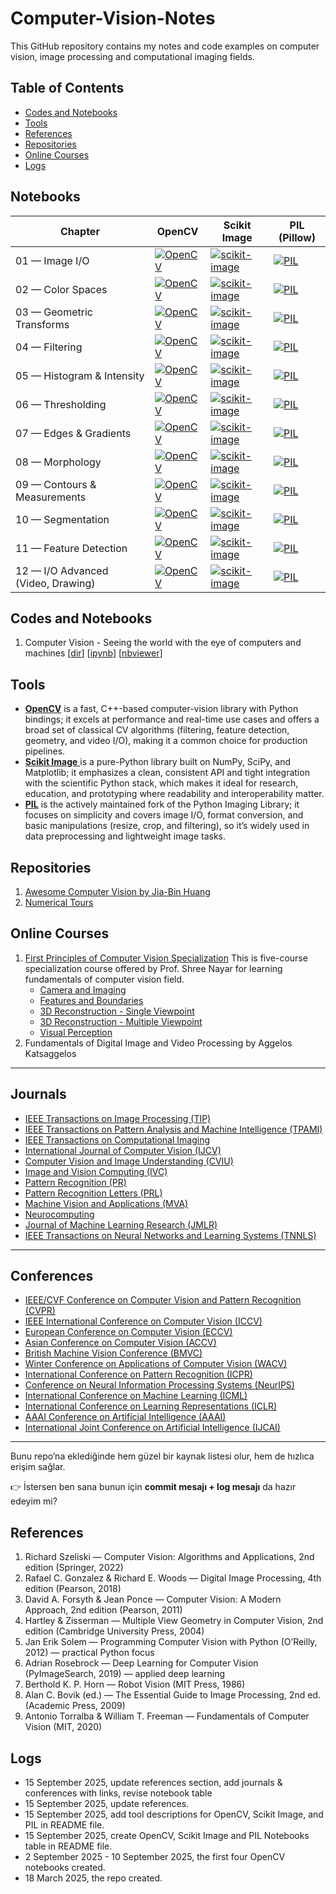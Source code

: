 # Computer-Vision-Notes
This GitHub repository contains my notes and code examples on computer vision, image processing and computational imaging fields.

<!--- 
[![Google Group](https://img.shields.io/badge/-Google%20Group-lightgrey.svg)](https://groups.google.com/forum/#!forum/python-machine-learning-reader-discussion-board)
--->

## Table of Contents
- [Codes and Notebooks](#codes-and-notebooks)
- [Tools](#tools)
- [References](#references)
- [Repositories](#repositories)
- [Online Courses](#online-courses)
- [Logs](#logs)


## Notebooks

| Chapter | OpenCV | Scikit Image | PIL (Pillow) |
|---------|--------|--------------|--------------|
| 01 — Image I/O | [![OpenCV](https://img.shields.io/badge/OpenCV-blue?logo=opencv&logoColor=white)](https://github.com/<user>/<repo>/blob/main/notebooks/opencv/01_image_io.ipynb) | [![scikit-image](https://img.shields.io/badge/scikit--image-orange?logo=scikitlearn&logoColor=white)](https://github.com/<user>/<repo>/blob/main/notebooks/skimage/01_image_io.ipynb) | [![PIL](https://img.shields.io/badge/PIL-lightgrey?logo=python&logoColor=white)](https://github.com/<user>/<repo>/blob/main/notebooks/pil/01_image_io.ipynb) |
| 02 — Color Spaces | [![OpenCV](https://img.shields.io/badge/OpenCV-blue?logo=opencv&logoColor=white)](https://github.com/<user>/<repo>/blob/main/notebooks/opencv/02_color_spaces.ipynb) | [![scikit-image](https://img.shields.io/badge/scikit--image-orange?logo=scikitlearn&logoColor=white)](https://github.com/<user>/<repo>/blob/main/notebooks/skimage/02_color_spaces.ipynb) | [![PIL](https://img.shields.io/badge/PIL-lightgrey?logo=python&logoColor=white)](https://github.com/<user>/<repo>/blob/main/notebooks/pil/02_color_spaces.ipynb) |
| 03 — Geometric Transforms | [![OpenCV](https://img.shields.io/badge/OpenCV-blue?logo=opencv&logoColor=white)](https://github.com/<user>/<repo>/blob/main/notebooks/opencv/03_geometric_transforms.ipynb) | [![scikit-image](https://img.shields.io/badge/scikit--image-orange?logo=scikitlearn&logoColor=white)](https://github.com/<user>/<repo>/blob/main/notebooks/skimage/03_geometric_transforms.ipynb) | [![PIL](https://img.shields.io/badge/PIL-lightgrey?logo=python&logoColor=white)](https://github.com/<user>/<repo>/blob/main/notebooks/pil/03_geometric_transforms.ipynb) |
| 04 — Filtering | [![OpenCV](https://img.shields.io/badge/OpenCV-blue?logo=opencv&logoColor=white)](https://github.com/<user>/<repo>/blob/main/notebooks/opencv/04_filtering.ipynb) | [![scikit-image](https://img.shields.io/badge/scikit--image-orange?logo=scikitlearn&logoColor=white)](https://github.com/<user>/<repo>/blob/main/notebooks/skimage/04_filtering.ipynb) | [![PIL](https://img.shields.io/badge/PIL-lightgrey?logo=python&logoColor=white)](https://github.com/<user>/<repo>/blob/main/notebooks/pil/04_filtering.ipynb) |
| 05 — Histogram & Intensity | [![OpenCV](https://img.shields.io/badge/OpenCV-blue?logo=opencv&logoColor=white)](https://github.com/<user>/<repo>/blob/main/notebooks/opencv/05_histograms_intensity.ipynb) | [![scikit-image](https://img.shields.io/badge/scikit--image-orange?logo=scikitlearn&logoColor=white)](https://github.com/<user>/<repo>/blob/main/notebooks/skimage/05_histograms_intensity.ipynb) | [![PIL](https://img.shields.io/badge/PIL-lightgrey?logo=python&logoColor=white)](https://github.com/<user>/<repo>/blob/main/notebooks/pil/05_histograms_intensity.ipynb) |
| 06 — Thresholding | [![OpenCV](https://img.shields.io/badge/OpenCV-blue?logo=opencv&logoColor=white)](https://github.com/<user>/<repo>/blob/main/notebooks/opencv/06_thresholding.ipynb) | [![scikit-image](https://img.shields.io/badge/scikit--image-orange?logo=scikitlearn&logoColor=white)](https://github.com/<user>/<repo>/blob/main/notebooks/skimage/06_thresholding.ipynb) | [![PIL](https://img.shields.io/badge/PIL-lightgrey?logo=python&logoColor=white)](https://github.com/<user>/<repo>/blob/main/notebooks/pil/06_thresholding.ipynb) |
| 07 — Edges & Gradients | [![OpenCV](https://img.shields.io/badge/OpenCV-blue?logo=opencv&logoColor=white)](https://github.com/<user>/<repo>/blob/main/notebooks/opencv/07_edges_gradients.ipynb) | [![scikit-image](https://img.shields.io/badge/scikit--image-orange?logo=scikitlearn&logoColor=white)](https://github.com/<user>/<repo>/blob/main/notebooks/skimage/07_edges_gradients.ipynb) | [![PIL](https://img.shields.io/badge/PIL-lightgrey?logo=python&logoColor=white)](https://github.com/<user>/<repo>/blob/main/notebooks/pil/07_edges_gradients.ipynb) |
| 08 — Morphology | [![OpenCV](https://img.shields.io/badge/OpenCV-blue?logo=opencv&logoColor=white)](https://github.com/<user>/<repo>/blob/main/notebooks/opencv/08_morphology.ipynb) | [![scikit-image](https://img.shields.io/badge/scikit--image-orange?logo=scikitlearn&logoColor=white)](https://github.com/<user>/<repo>/blob/main/notebooks/skimage/08_morphology.ipynb) | [![PIL](https://img.shields.io/badge/PIL-lightgrey?logo=python&logoColor=white)](https://github.com/<user>/<repo>/blob/main/notebooks/pil/08_morphology.ipynb) |
| 09 — Contours & Measurements | [![OpenCV](https://img.shields.io/badge/OpenCV-blue?logo=opencv&logoColor=white)](https://github.com/<user>/<repo>/blob/main/notebooks/opencv/09_contours_measurements.ipynb) | [![scikit-image](https://img.shields.io/badge/scikit--image-orange?logo=scikitlearn&logoColor=white)](https://github.com/<user>/<repo>/blob/main/notebooks/skimage/09_contours_measurements.ipynb) | [![PIL](https://img.shields.io/badge/PIL-lightgrey?logo=python&logoColor=white)](https://github.com/<user>/<repo>/blob/main/notebooks/pil/09_contours_measurements.ipynb) |
| 10 — Segmentation | [![OpenCV](https://img.shields.io/badge/OpenCV-blue?logo=opencv&logoColor=white)](https://github.com/<user>/<repo>/blob/main/notebooks/opencv/10_segmentation.ipynb) | [![scikit-image](https://img.shields.io/badge/scikit--image-orange?logo=scikitlearn&logoColor=white)](https://github.com/<user>/<repo>/blob/main/notebooks/skimage/10_segmentation.ipynb) | [![PIL](https://img.shields.io/badge/PIL-lightgrey?logo=python&logoColor=white)](https://github.com/<user>/<repo>/blob/main/notebooks/pil/10_segmentation.ipynb) |
| 11 — Feature Detection | [![OpenCV](https://img.shields.io/badge/OpenCV-blue?logo=opencv&logoColor=white)](https://github.com/<user>/<repo>/blob/main/notebooks/opencv/11_features.ipynb) | [![scikit-image](https://img.shields.io/badge/scikit--image-orange?logo=scikitlearn&logoColor=white)](https://github.com/<user>/<repo>/blob/main/notebooks/skimage/11_features.ipynb) | [![PIL](https://img.shields.io/badge/PIL-lightgrey?logo=python&logoColor=white)](https://github.com/<user>/<repo>/blob/main/notebooks/pil/11_features.ipynb) |
| 12 — I/O Advanced (Video, Drawing) | [![OpenCV](https://img.shields.io/badge/OpenCV-blue?logo=opencv&logoColor=white)](https://github.com/<user>/<repo>/blob/main/notebooks/opencv/12_io_advanced_video_drawing.ipynb) | [![scikit-image](https://img.shields.io/badge/scikit--image-orange?logo=scikitlearn&logoColor=white)](https://github.com/<user>/<repo>/blob/main/notebooks/skimage/12_io_advanced_video_drawing.ipynb) | [![PIL](https://img.shields.io/badge/PIL-lightgrey?logo=python&logoColor=white)](https://github.com/<user>/<repo>/blob/main/notebooks/pil/12_io_advanced_video_drawing.ipynb) |


<!---
- Excerpts from the [Foreword](./docs/foreword_ro.pdf) and [Preface](./docs/preface_sr.pdf)
- [Instructions for setting up Python and the Jupiter Notebook](./code/ch01/README.md)  

<br>
--->

<!--- 1. Computer Vision - Seeing the world with the eye of computers and machines [[dir](./code/ch01)] [[ipynb](./code/ch01/ch01.ipynb)] [[nbviewer](http://nbviewer.ipython.org/github/rasbt/python-machine-learning-book/blob/master/code/ch01/ch01.ipynb)] --->

## Codes and Notebooks
1. Computer Vision - Seeing the world with the eye of computers and machines [[dir](./code/ch01)] [[ipynb](./code/ch01/ch01.ipynb)] [[nbviewer](http://nbviewer.ipython.org/github/rasbt/python-machine-learning-book/blob/master/code/ch01/ch01.ipynb)]
<!--- 2. Computer Vision - Seeing the world with the eye of computers and machines [[dir](./code/ch01)] [[ipynb](./code/ch01/ch01.ipynb)] [[nbviewer](http://nbviewer.ipython.org/github/rasbt/python-machine-learning-book/blob/master/code/ch01/ch01.ipynb)]
3. Computer Vision - Seeing the world with the eye of computers and machines [[dir](./code/ch01)] [[ipynb](./code/ch01/ch01.ipynb)] [[nbviewer](http://nbviewer.ipython.org/github/rasbt/python-machine-learning-book/blob/master/code/ch01/ch01.ipynb)]
4. Computer Vision - Seeing the world with the eye of computers and machines [[dir](./code/ch01)] [[ipynb](./code/ch01/ch01.ipynb)] [[nbviewer](http://nbviewer.ipython.org/github/rasbt/python-machine-learning-book/blob/master/code/ch01/ch01.ipynb)]
--->
<!---
#### Equation Reference

<a href="https://github.com/rasbt/python-machine-learning-book/tree/master/docs/equations"><img src="images/equation-ref-logo.png" width="200" height="200" /></a>

[[PDF](./docs/equations/pymle-equations.pdf)] [[TEX](./docs/equations/pymle-equations.tex)]

#### Slides for Teaching

A big thanks to [Dmitriy Dligach](dmitriydligach) for sharing his slides from his machine learning course that is currently offered at [Loyola University Chicago](http://www.luc.edu/cs/). 

- [https://github.com/dmitriydligach/PyMLSlides](https://github.com/dmitriydligach/PyMLSlides)
- 
--->
## Tools
- [**OpenCV**](https://docs.opencv.org/4.x/index.html) is a fast, C++-based computer-vision library with Python bindings; it excels at performance and real-time use cases and offers a broad set of classical CV algorithms (filtering, feature detection, geometry, and video I/O), making it a common choice for production pipelines.
- [**Scikit Image** ](https://scikit-image.org/) is a pure-Python library built on NumPy, SciPy, and Matplotlib; it emphasizes a clean, consistent API and tight integration with the scientific Python stack, which makes it ideal for research, education, and prototyping where readability and interoperability matter.
- [**PIL**](https://pillow.readthedocs.io/en/stable/) is the actively maintained fork of the Python Imaging Library; it focuses on simplicity and covers image I/O, format conversion, and basic manipulations (resize, crop, and filtering), so it’s widely used in data preprocessing and lightweight image tasks.

<!---
- [Octave `image` Package](https://octave.sourceforge.io/image/overview.html)
#### Additional Math and NumPy Resources

Some readers were asking about Math and NumPy primers, since they were not included due to length limitations. However, I recently put together such resources for another book, but I made these *chapters* freely available online in hope that they also serve as helpful background material for this book:


- Algebra Basics [[PDF](https://sebastianraschka.com/pdf/books/dlb/appendix_b_algebra.pdf)] [[EPUB](https://sebastianraschka.com/pdf/books/dlb/appendix_b_algebra.epub)]

- A Calculus and Differentiation Primer [[PDF](https://sebastianraschka.com/pdf/books/dlb/appendix_d_calculus.pdf)] [[EPUB](https://sebastianraschka.com/pdf/books/dlb/appendix_d_calculus.epub)]

- Introduction to NumPy [[PDF](https://sebastianraschka.com/pdf/books/dlb/appendix_f_numpy-intro.pdf)] [[EPUB](https://sebastianraschka.com/pdf/books/dlb/appendix_f_numpy-intro.epub)] [[Code Notebook](https://github.com/rasbt/deep-learning-book/blob/master/code/appendix_f_numpy-intro/appendix_f_numpy-intro.ipynb)]

---
--->

<!---
#### Citing this Book

You are very welcome to re-use the code snippets or other contents from this book
in scientific publications and other works;
in this case, I would appreciate citations to the original source:

**BibTeX**:

```
@Book{raschka2015python,
 author = {Raschka, Sebastian},
 title = {Python Machine Learning},
 publisher = {Packt Publishing},
 year = {2015},
 address = {Birmingham, UK},
 isbn = {1783555130}
 }
```
--->

<!---
### [Feedback & Reviews](./docs/feedback.md)

#### [Short review snippets](./docs/feedback.md)

[![](./images/pymle_amzn.png)](https://www.amazon.com/Python-Machine-Learning-Sebastian-Raschka/dp/1783555130/ref=sr_1_1?ie=UTF8&qid=1472342570&sr=8-1&keywords=sebastian+raschka)

---
> *Sebastian Raschka’s new book, Python Machine Learning, has just been released. I got a chance to read a review copy and it’s just as I expected - really great! It’s well organized, super easy to follow, and it not only offers a good foundation for smart, non-experts, practitioners will get some ideas and learn new tricks here as well.*  
– Lon Riesberg at [Data Elixir](http://dataelixir.com/issues/55#start)

> *Superb job! Thus far, for me it seems to have hit the right balance of theory and practice…math and code!*   
– [Brian Thomas](http://sebastianraschka.com/blog/2015/writing-pymle.html#comment-2295668894)

> *I've read (virtually) every Machine Learning title based around Scikit-learn and this is hands-down the best one out there.*    
– [Jason Wolosonovich](https://www.linkedin.com/pulse/python-machine-learning-sebastian-raschka-review-jason-wolosonovich?trk=prof-post)

> *The best book I've seen to come out of PACKT Publishing. This is a very well written introduction to machine learning with Python. As others have noted, a perfect mixture of theory and application.*    
– [Josh D.](https://www.amazon.com/gp/customer-reviews/R27WB1GWTNGIR2/ref=cm_cr_getr_d_rvw_ttl?ie=UTF8&ASIN=1783555130)

> *A book with a blend of qualities that is hard to come by: combines the needed mathematics to control the theory with the applied coding in Python. Also great to see it doesn't waste paper in giving a primer on Python as many other books do just to appeal to the greater audience. You can tell it's been written by knowledgeable writers and not just DIY geeks.*    
– [Amazon Customer](https://www.amazon.com/gp/customer-reviews/RZWY4TF66Z6V0/ref=cm_cr_getr_d_rvw_ttl?ie=UTF8&ASIN=1783555130)

> *Sebastian Raschka created an amazing machine learning tutorial which combines theory with practice. The book explains machine learning from a theoretical perspective and has tons of coded examples to show how you would actually use the machine learning technique. It can be read by a beginner or advanced programmer.*
- William P. Ross, [7 Must Read Python Books](http://williampross.com/7-must-read-python-books/)

#### Longer reviews

If you need help to decide whether this book is for you, check out some of the "longer" reviews linked below. (If you wrote a review, please let me know, and I'd be happy to add it to the list).

- [Python Machine Learning Review](http://www.bcs.org/content/conWebDoc/55586) by Patrick Hill at the Chartered Institute for IT
- [Book Review: Python Machine Learning by Sebastian Raschka](http://whatpixel.com/python-machine-learning-book-review/) by Alex Turner at WhatPixel

---

## Links

- ebook and paperback at [Amazon.com](http://www.amazon.com/Python-Machine-Learning-Sebastian-Raschka/dp/1783555130/ref=sr_1_2?ie=UTF8&qid=1437754343&sr=8-2&keywords=python+machine+learning+essentials), [Amazon.co.uk](http://www.amazon.co.uk/Python-Machine-Learning-Sebastian-Raschka/dp/1783555130), [Amazon.de](http://www.amazon.de/s/ref=nb_sb_noss_2?__mk_de_DE=ÅMÅŽÕÑ&url=search-alias%3Daps&field-keywords=python+machine+learning)
- [ebook and paperback](https://www.packtpub.com/big-data-and-business-intelligence/python-machine-learning) from Packt (the publisher)
- at other book stores: [Google Books](https://books.google.com/books?id=GOVOCwAAQBAJ&source=gbs_slider_cls_metadata_7_mylibrary), [O'Reilly](http://shop.oreilly.com/product/9781783555130.do), [Safari](https://www.safaribooksonline.com/library/view/python-machine-learning/9781783555130/), [Barnes & Noble](http://www.barnesandnoble.com/w/python-machine-learning-essentials-sebastian-raschka/1121999969?ean=9781783555130), [Apple iBooks](https://itunes.apple.com/us/book/python-machine-learning/id1028207310?mt=11), ...
- social platforms: [Goodreads](https://www.goodreads.com/book/show/25545994-python-machine-learning)

#### Translations

- [Italian translation](https://www.amazon.it/learning-Costruire-algoritmi-generare-conoscenza/dp/8850333978/) via "Apogeo"
- [German translation](https://www.amazon.de/Machine-Learning-Python-mitp-Professional/dp/3958454224/) via "mitp Verlag"
- [Japanese translation](http://www.amazon.co.jp/gp/product/4844380605/) via "Impress Top Gear"
- [Chinese translation (traditional Chinese)](https://taiwan.kinokuniya.com/bw/9789864341405)
- [Chinese translation (simple Chinese)](https://book.douban.com/subject/27000110/)
- [Korean translation](http://www.kyobobook.co.kr/product/detailViewKor.laf?mallGb=KOR&ejkGb=KOR&barcode=9791187497035) via "Kyobo"
- [Polish translation](https://www.amazon.de/Python-Uczenie-maszynowe-Sebastian-Raschka/dp/8328336138/ref=sr_1_11?ie=UTF8&qid=1513601461&sr=8-11&keywords=sebastian+raschka) via "Helion"

---
--->

   
<!--- BONUS NOTEBOOKS

### Bonus Notebooks (not in the book)

- Logistic Regression Implementation [[dir](./code/bonus)] [[ipynb](./code/bonus/logistic_regression.ipynb)] [[nbviewer](http://nbviewer.ipython.org/github/rasbt/python-machine-learning-book/blob/master/code/bonus/logistic_regression.ipynb)]
- A Basic Pipeline and Grid Search Setup [[dir](./code/bonus)] [[ipynb](./code/bonus/svm_iris_pipeline_and_gridsearch.ipynb)] [[nbviewer](http://nbviewer.ipython.org/github/rasbt/python-machine-learning-book/blob/master/code/bonus/svm_iris_pipeline_and_gridsearch.ipynb)]
- An Extended Nested Cross-Validation Example [[dir](./code/bonus)] [[ipynb](./code/bonus/nested_cross_validation.ipynb)] [[nbviewer](http://nbviewer.ipython.org/github/rasbt/python-machine-learning-book/blob/master/code/bonus/nested_cross_validation.ipynb)]
- A Simple Barebones Flask Webapp Template [[view directory](./code/bonus/flask_webapp_ex01)][[download as zip-file](https://github.com/rasbt/python-machine-learning-book/raw/master/code/bonus/flask_webapp_ex01/flask_webapp_ex01.zip)]
- Reading handwritten digits from MNIST into NumPy arrays [[GitHub ipynb](./code/bonus/reading_mnist.ipynb)] [[nbviewer](http://nbviewer.ipython.org/github/rasbt/python-machine-learning-book/blob/master/code/bonus/reading_mnist.ipynb)]
- Scikit-learn Model Persistence using JSON [[GitHub ipynb](./code/bonus/scikit-model-to-json.ipynb)] [[nbviewer](http://nbviewer.ipython.org/github/rasbt/python-machine-learning-book/blob/master/code/bonus/scikit-model-to-json.ipynb)]
- Multinomial logistic regression / softmax regression [[GitHub ipynb](./code/bonus/softmax-regression.ipynb)] [[nbviewer](http://nbviewer.ipython.org/github/rasbt/python-machine-learning-book/blob/master/code/bonus/softmax-regression.ipynb)]

<hr>
--->

<!--- RELATED CONTENT
**Related Content**

- [Model evaluation, model selection, and algorithm selection in machine learning - Part I](http://sebastianraschka.com/blog/2016/model-evaluation-selection-part1.html)
- [Model evaluation, model selection, and algorithm selection in machine learning - Part II](http://sebastianraschka.com/blog/2016/model-evaluation-selection-part2.html)
- [Model evaluation, model selection, and algorithm selection in machine learning - Part III](http://sebastianraschka.com/blog/2016/model-evaluation-selection-part3.html)
--->


<!---
**Note**

I have set up a separate library, [`mlxtend`](http://rasbt.github.io/mlxtend/), containing additional implementations of machine learning (and general "data science") algorithms. I also added implementations from this book (for example, the decision region plot, the artificial neural network, and sequential feature selection algorithms) with additional functionality.

[![](./images/mlxtend_logo.png)](http://rasbt.github.io/mlxtend/)
--->


## Repositories
1. [Awesome Computer Vision by Jia-Bin Huang](https://github.com/jbhuang0604/awesome-computer-vision?tab=readme-ov-file)
2. [Numerical Tours](https://mathematical-tours.github.io/maths-ia-course/)

## Online Courses
1. [First Principles of Computer Vision Specialization](https://www.coursera.org/learn/3d-reconstruction-multiple-viewpoints?specialization=firstprinciplesofcomputervision)
   This is five-course specialization course offered by Prof. Shree Nayar for learning fundamentals of computer vision field. 
   - [Camera and Imaging](https://www.coursera.org/learn/cameraandimaging?specialization=firstprinciplesofcomputervision)
   - [Features and Boundaries](https://www.coursera.org/learn/features-and-boundaries?specialization=firstprinciplesofcomputervision)
   - [3D Reconstruction - Single Viewpoint](https://www.coursera.org/learn/3d-reconstruction---single-viewpoint?specialization=firstprinciplesofcomputervision)
   - [3D Reconstruction - Multiple Viewpoint](https://www.coursera.org/learn/3d-reconstruction-multiple-viewpoints?specialization=firstprinciplesofcomputervision)
   - [Visual Perception](https://www.coursera.org/learn/perception?specialization=firstprinciplesofcomputervision)
3. Fundamentals of Digital Image and Video Processing by Aggelos Katsaggelos 

---

## Journals

* [IEEE Transactions on Image Processing (TIP)](https://ieeexplore.ieee.org/xpl/RecentIssue.jsp?punumber=83)
* [IEEE Transactions on Pattern Analysis and Machine Intelligence (TPAMI)](https://ieeexplore.ieee.org/xpl/RecentIssue.jsp?punumber=34)
* [IEEE Transactions on Computational Imaging](https://ieeexplore.ieee.org/xpl/RecentIssue.jsp?punumber=6745852)
* [International Journal of Computer Vision (IJCV)](https://www.springer.com/journal/11263)
* [Computer Vision and Image Understanding (CVIU)](https://www.sciencedirect.com/journal/computer-vision-and-image-understanding)
* [Image and Vision Computing (IVC)](https://www.sciencedirect.com/journal/image-and-vision-computing)
* [Pattern Recognition (PR)](https://www.sciencedirect.com/journal/pattern-recognition)
* [Pattern Recognition Letters (PRL)](https://www.sciencedirect.com/journal/pattern-recognition-letters)
* [Machine Vision and Applications (MVA)](https://www.springer.com/journal/138)
* [Neurocomputing](https://www.sciencedirect.com/journal/neurocomputing)
* [Journal of Machine Learning Research (JMLR)](https://www.jmlr.org/)
* [IEEE Transactions on Neural Networks and Learning Systems (TNNLS)](https://ieeexplore.ieee.org/xpl/RecentIssue.jsp?punumber=5962385)

---

## Conferences

* [IEEE/CVF Conference on Computer Vision and Pattern Recognition (CVPR)](https://cvpr.thecvf.com/)
* [IEEE International Conference on Computer Vision (ICCV)](https://iccv.thecvf.com/)
* [European Conference on Computer Vision (ECCV)](https://eccv.ecva.net/)
* [Asian Conference on Computer Vision (ACCV)](https://accv2024.org/)
* [British Machine Vision Conference (BMVC)](https://bmvc2024.org.uk/)
* [Winter Conference on Applications of Computer Vision (WACV)](https://wacv.thecvf.com/)
* [International Conference on Pattern Recognition (ICPR)](https://www.icpr2024.org/)
* [Conference on Neural Information Processing Systems (NeurIPS)](https://nips.cc/)
* [International Conference on Machine Learning (ICML)](https://icml.cc/)
* [International Conference on Learning Representations (ICLR)](https://iclr.cc/)
* [AAAI Conference on Artificial Intelligence (AAAI)](https://aaai.org/Conferences/AAAI)
* [International Joint Conference on Artificial Intelligence (IJCAI)](https://ijcai.org/)

---

Bunu repo’na eklediğinde hem güzel bir kaynak listesi olur, hem de hızlıca erişim sağlar.

👉 İstersen ben sana bunun için **commit mesajı + log mesajı** da hazır edeyim mi?



## References
1. Richard Szeliski — Computer Vision: Algorithms and Applications, 2nd edition (Springer, 2022)
2. Rafael C. Gonzalez & Richard E. Woods — Digital Image Processing, 4th edition (Pearson, 2018)
3. David A. Forsyth & Jean Ponce — Computer Vision: A Modern Approach, 2nd edition (Pearson, 2011)
4. Hartley & Zisserman — Multiple View Geometry in Computer Vision, 2nd edition (Cambridge University Press, 2004)
5. Jan Erik Solem — Programming Computer Vision with Python (O’Reilly, 2012) — practical Python focus
6. Adrian Rosebrock — Deep Learning for Computer Vision (PyImageSearch, 2019) — applied deep learning
7. Berthold K. P. Horn — Robot Vision (MIT Press, 1986)
8. Alan C. Bovik (ed.) — The Essential Guide to Image Processing, 2nd ed. (Academic Press, 2009)
9. Antonio Torralba & William T. Freeman — Fundamentals of Computer Vision (MIT, 2020)


<!--- EXAMPLES
## Examples and Applications by Readers

Once again, I have to say (big!) THANKS for all the nice feedback about the book. I've received many emails from readers, who
put the concepts and examples from this book out into the real world and make good use of them in their projects. In this section, I am
starting to gather some of these great applications, and I'd be more than happy to add your project to this list -- just shoot me a quick mail!

- [40 scripts on Optical Character Recognition](https://github.com/rrlyman/PythonMachineLearingExamples) by [Richard Lyman](https://github.com/rrlyman)
- [Code experiments](https://github.com/jeremyn/python-machine-learning-book) by [Jeremy Nation](https://github.com/jeremyn)
- [What I Learned Implementing a Classifier from Scratch in Python](http://www.jeannicholashould.com) by [Jean-Nicholas Hould](http://www.jeannicholashould.com)

--->

<!--- FAQ
## FAQ

### General Questions

- [What are machine learning and data science?](./faq/datascience-ml.md)
- [Why do you and other people sometimes implement machine learning algorithms from scratch?](./faq/implementing-from-scratch.md)
- [What learning path/discipline in data science I should focus on?](./faq/data-science-career.md)
- [At what point should one start contributing to open source?](./faq/open-source.md)
- [How important do you think having a mentor is to the learning process?](./faq/mentor.md)
- [Where are the best online communities centered around data science/machine learning or python?](./faq/ml-python-communities.md)
- [How would you explain machine learning to a software engineer?](./faq/ml-to-a-programmer.md)
- [How would your curriculum for a machine learning beginner look like?](./faq/ml-curriculum.md)
- [What is the Definition of Data Science?](./faq/definition_data-science.md)
- [How do Data Scientists perform model selection? Is it different from Kaggle?](./faq/model-selection-in-datascience.md)

### Questions about the Machine Learning Field

- [How are Artificial Intelligence and Machine Learning related?](./faq/ai-and-ml.md)
- [What are some real-world examples of applications of machine learning in the field?](./faq/ml-examples.md)
- [What are the different fields of study in data mining?](./faq/datamining-overview.md)
- [What are differences in research nature between the two fields: machine learning & data mining?](./faq/datamining-vs-ml.md)
- [How do I know if the problem is solvable through machine learning?](./faq/ml-solvable.md)
- [What are the origins of machine learning?](./faq/ml-origins.md)
- [How was classification, as a learning machine, developed?](./faq/classifier-history.md)
- [Which machine learning algorithms can be considered as among the best?](./faq/best-ml-algo.md)
- [What are the broad categories of classifiers?](./faq/classifier-categories.md)
- [What is the difference between a classifier and a model?](./faq/difference_classifier_model.md)
- [What is the difference between a parametric learning algorithm and a nonparametric learning algorithm?](./faq/parametric_vs_nonparametric.md)
- [What is the difference between a cost function and a loss function in machine learning?](./faq/cost-vs-loss.md)

### Questions about ML Concepts and Statistics

##### Cost Functions and Optimization

- [Fitting a model via closed-form equations vs. Gradient Descent vs Stochastic Gradient Descent vs Mini-Batch Learning -- what is the difference?](./faq/closed-form-vs-gd.md)
- [How do you derive the Gradient Descent rule for Linear Regression and Adaline?](./faq/linear-gradient-derivative.md)

##### Regression Analysis

- [What is the difference between Pearson R and Simple Linear Regression?](./faq/pearson-r-vs-linear-regr.md)

##### Tree models

- [How does the random forest model work? How is it different from bagging and boosting in ensemble models?](./faq/bagging-boosting-rf.md)
- [What are the disadvantages of using classic decision tree algorithm for a large dataset?](./faq/decision-tree-disadvantages.md)
- [Why are implementations of decision tree algorithms usually binary, and what are the advantages of the different impurity metrics?](./faq/decision-tree-binary.md)
- [Why are we growing decision trees via entropy instead of the classification error?](./faq/decisiontree-error-vs-entropy.md)
- [When can a random forest perform terribly?](./faq/random-forest-perform-terribly.md)

##### Model evaluation

- [What is overfitting?](./faq/overfitting.md)
- [How can I avoid overfitting?](./faq/avoid-overfitting.md)
- [Is it always better to have the largest possible number of folds when performing cross validation?](./faq/number-of-kfolds.md)
- [When training an SVM classifier, is it better to have a large or small number of support vectors?](./faq/num-support-vectors.md)
- [How do I evaluate a model?](./faq/evaluate-a-model.md)
- [What is the best validation metric for multi-class classification?](./faq/multiclass-metric.md)
- [What factors should I consider when choosing a predictive model technique?](./faq/choosing-technique.md)
- [What are the best toy datasets to help visualize and understand classifier behavior?](./faq/clf-behavior-data.md)
- [How do I select SVM kernels?](./faq/select_svm_kernels.md)
- [Interlude: Comparing and Computing Performance Metrics in Cross-Validation -- Imbalanced Class Problems and 3 Different Ways to Compute the F1 Score](./faq/computing-the-f1-score.md)

##### Logistic Regression

- [What is Softmax regression and how is it related to Logistic regression?](./faq/softmax_regression.md)
- [Why is logistic regression considered a linear model?](./faq/logistic_regression_linear.md)
- [What is the probabilistic interpretation of regularized logistic regression?](./faq/probablistic-logistic-regression.md)
- [Does regularization in logistic regression always results in better fit and better generalization?](./faq/regularized-logistic-regression-performance.md)
- [What is the major difference between naive Bayes and logistic regression?](./faq/naive-bayes-vs-logistic-regression.md)
- [What exactly is the "softmax and the multinomial logistic loss" in the context of machine learning?](./faq/softmax.md)
- [What is the relation between Logistic Regression and Neural Networks and when to use which?](./faq/logisticregr-neuralnet.md)
- [Logistic Regression: Why sigmoid function?](./faq/logistic-why-sigmoid.md)
- [Is there an analytical solution to Logistic Regression similar to the Normal Equation for Linear Regression?](./faq/logistic-analytical.md)


##### Neural Networks and Deep Learning

- [What is the difference between deep learning and usual machine learning?](./faq/difference-deep-and-normal-learning.md)
- [Can you give a visual explanation for the back propagation algorithm for neural networks?](./faq/visual-backpropagation.md)
- [Why did it take so long for deep networks to be invented?](./faq/inventing-deeplearning.md)
- [What are some good books/papers for learning deep learning?](./faq/deep-learning-resources.md)
- [Why are there so many deep learning libraries?](./faq/many-deeplearning-libs.md)
- [Why do some people hate neural networks/deep learning?](./faq/deeplearning-criticism.md)
- [How can I know if Deep Learning works better for a specific problem than SVM or random forest?](./faq/deeplearn-vs-svm-randomforest.md)
- [What is wrong when my neural network's error increases?](./faq/neuralnet-error.md)
- [How do I debug an artificial neural network algorithm?](./faq/nnet-debugging-checklist.md)
- [What is the difference between a Perceptron, Adaline, and neural network model?](./faq/diff-perceptron-adaline-neuralnet.md)
- [What is the basic idea behind the dropout technique?](./faq/dropout.md)


##### Other Algorithms for Supervised Learning

- [Why is Nearest Neighbor a Lazy Algorithm?](./faq/lazy-knn.md)

##### Unsupervised Learning

- [What are some of the issues with clustering?](./faq/issues-with-clustering.md)

##### Semi-Supervised Learning

- [What are the advantages of semi-supervised learning over supervised and unsupervised learning?](./faq/semi-vs-supervised.md)

##### Ensemble Methods

- [Is Combining Classifiers with Stacking Better than Selecting the Best One?](./faq/logistic-boosting.md)

##### Preprocessing, Feature Selection and Extraction

- [Why do we need to re-use training parameters to transform test data?](./faq/scale-training-test.md)
- [What are the different dimensionality reduction methods in machine learning?](./faq/dimensionality-reduction.md)
- [What is the difference between LDA and PCA for dimensionality reduction?](./faq/lda-vs-pca.md)
- [When should I apply data normalization/standardization?](./faq/when-to-standardize.md)
- [Does mean centering or feature scaling affect a Principal Component Analysis?](./faq/pca-scaling.md)
- [How do you attack a machine learning problem with a large number of features?](./faq/large-num-features.md)
- [What are some common approaches for dealing with missing data?](./faq/missing-data.md)
- [What is the difference between filter, wrapper, and embedded methods for feature selection?](./faq/feature_sele_categories.md)
- [Should data preparation/pre-processing step be considered one part of feature engineering? Why or why not?](./faq/dataprep-vs-dataengin.md)
- [Is a bag of words feature representation for text classification considered as a sparse matrix?](./faq/bag-of-words-sparsity.md)

##### Naive Bayes

- [Why is the Naive Bayes Classifier naive?](./faq/naive-naive-bayes.md)
- [What is the decision boundary for Naive Bayes?](./faq/naive-bayes-boundary.md)
- [Can I use Naive Bayes classifiers for mixed variable types?](./faq/naive-bayes-vartypes.md)
- [Is it possible to mix different variable types in Naive Bayes, for example, binary and continues features?](./naive-bayes-vartypes.md)

##### Other

- [What is Euclidean distance in terms of machine learning?](./faq/euclidean-distance.md)
- [When should one use median, as opposed to the mean or average?](./faq/median-vs-mean.md)

##### Programming Languages and Libraries for Data Science and Machine Learning

- [Is R used extensively today in data science?](./faq/r-in-datascience.md)
- [What is the main difference between TensorFlow and scikit-learn?](./faq/tensorflow-vs-scikitlearn.md)

<br>


### Questions about the Book

- [Can I use paragraphs and images from the book in presentations or my blog?](./faq/copyright.md)
- [How is this different from other machine learning books?](./faq/different.md)
- [Which version of Python was used in the code examples?](./faq/py2py3.md)
- [Which technologies and libraries are being used?](./faq/technologies.md)
- [Which book version/format would you recommend?](./faq/version.md)
- [Why did you choose Python for machine learning?](./faq/why-python.md)
- [Why do you use so many leading and trailing underscores in the code examples?](./faq/underscore-convention.md)
- [What is the purpose of the `return self` idioms in your code examples?](./faq/return_self_idiom.md)
- [Are there any prerequisites and recommended pre-readings?](./faq/prerequisites.md)
- [How can I apply SVM to categorical data?](./faq/svm_for_categorical.md)

--->

<!--- CONTACT
## Contact

I am happy to answer questions! Just write me an [email](mailto:mail@sebastianraschka.com)
or consider asking the question on the [Google Groups Email List](https://groups.google.com/forum/#!forum/python-machine-learning-book).

If you are interested in keeping in touch, I have quite a lively twitter stream ([@rasbt](https://twitter.com/rasbt)) all about data science and machine learning. I also maintain a [blog](http://sebastianraschka.com/articles.html) where I post all of the things I am particularly excited about.
--->

## Logs 
- 15 September 2025, update references section, add journals & conferences with links, revise notebook table
- 15 September 2025, update references.
- 15 September 2025, add tool descriptions for OpenCV, Scikit Image, and PIL in README file.
- 15 September 2025, create OpenCV, Scikit Image and PIL Notebooks table in README file.
- 2 September 2025 - 10 September 2025, the first four OpenCV notebooks created.
- 18 March 2025, the repo created.

<!--- - 18 March, Create News section.  --->


<!--- Zero to Mastery Machine Learning Directory
# Zero to Mastery Machine Learning
[![Binder](https://mybinder.org/badge_logo.svg)](https://mybinder.org/v2/gh/mrdbourke/zero-to-mastery-ml/master)
[![Colab](https://colab.research.google.com/assets/colab-badge.svg)](https://colab.research.google.com/github/mrdbourke/zero-to-mastery-ml/blob/master)

Welcome! This repository contains all of the code, notebooks, images and other materials related to the [Zero to Mastery Machine Learning Course on Udemy](https://dbourke.link/mlcourse) and [zerotomastery.io](https://dbourke.link/ZTMmlcourse).

## Quick links

* 🎥 Watch the [first 10 hours of the course on YouTube](https://youtu.be/r67SfaiYaDI).
* 📚 Read the materials of the course in a [beautiful online book](https://dev.mrdbourke.com/zero-to-mastery-ml/).
* 🤔 Found something wrong with the code? Leave an [issue](https://github.com/mrdbourke/zero-to-mastery-ml/issues).
* ❓ Got a question? [Post a discussion](https://github.com/mrdbourke/zero-to-mastery-ml/discussions) (see the [question template](https://github.com/mrdbourke/zero-to-mastery-ml/discussions/48)). 

## Updates

* **30 October 2024** - Add course book version of [Milestone Project 2: Bulldozer Price Regression](https://dev.mrdbourke.com/zero-to-mastery-ml/end-to-end-bluebook-bulldozer-price-regression-v2/) (updated for 2025 onwards)
* **12 September 2024** - Working on updating the materials for 2025, see progress in [#105](https://github.com/mrdbourke/zero-to-mastery-ml/discussions/105)
* **12 October 2023** - Created an online book version of the course materials, see: https://dev.mrdbourke.com/zero-to-mastery-ml/ 

## Contents

The following contents are listed in suggested chronological order.

But feel free to mix in match in anyway you feel fit.

> **Note:** All of the datasets we use in the course are available in the [`data/`](https://github.com/mrdbourke/zero-to-mastery-ml/tree/master/data) folder.

| **Section** | **Resource** | **Description** |
|-----|-----|-----| 
| 00 | [A 6 step framework for approaching machine learning projects](https://dev.mrdbourke.com/zero-to-mastery-ml/a-6-step-framework-for-approaching-machine-learning-projects/) | A guideline for different kinds of machine learning projects and how to break them down into smaller steps. |
| 01 | [Introduction to NumPy](https://dev.mrdbourke.com/zero-to-mastery-ml/introduction-to-numpy/) | NumPy stands for Numerical Python. It's one of the most used Python libraries for numerical processing (which is what much of data science and machine learning is). | 
| 02 | [Introduction to pandas](https://dev.mrdbourke.com/zero-to-mastery-ml/introduction-to-pandas/) | pandas is a Python library for manipulating and analysing data. You can imagine pandas as a programmatic form of an Excel spreadsheet. |
| 03 | [Introduction to Matplotlib](https://dev.mrdbourke.com/zero-to-mastery-ml/introduction-to-matplotlib/) | Matplotlib helps to visualize data. You can create plots and graphs programmatically based on various data sources. |
| 04 | [Introduction to Scikit-Learn](https://dev.mrdbourke.com/zero-to-mastery-ml/introduction-to-scikit-learn/) | Scikit-Learn or sklearn is full of data processing techniques as well as pre-built machine learning algorithms for many different tasks. |
| 05 | [Milestone Project 1: End-to-end Heart Disease Classification](https://dev.mrdbourke.com/zero-to-mastery-ml/end-to-end-heart-disease-classification/) | Here we'll put together everything we've gone through in the previous sections to create a machine learning model that is capable of classifying if someone has heart disease or not based on their health characteristics. We'll start with a raw dataset and work through performing an exploratory data analysis (EDA) on it before trying out several different machine learning models to see which performs best. | 
| 06 | [Milestone Project 2: End-to-end Bulldozer Price Prediction](https://dev.mrdbourke.com/zero-to-mastery-ml/end-to-end-bluebook-bulldozer-price-regression-v2/) | In this project we'll work with an open-source dataset of bulldozer sales information. We'll use this data to build a machine learning model capable of predicting the sales price of a bulldozer based on several input parameters such as size and brand. Since this dataset isn't perfect, we'll work through several data preprocessing steps before building a model. And since we'll be working towards predicting a number (price of bulldozers), this project is known as regression project. | 
| 07 | [Milestone Project 3: Introduction to TensorFlow/Keras and Deep Learning](https://dev.mrdbourke.com/zero-to-mastery-ml/end-to-end-dog-vision-v2/) | TensorFlow/Keras are deep learning frameworks written in Python. Originally created by Google and are now open-source. These frameworks allow you to build and train neural networks, one of the most powerful kinds of machine learning models. In this section we'll learn about deep learning and TensorFlow/Keras by building Dog Vision 🐶👁️, a neural network to identify dog breeds in images. |
| 08 | [Communicating your work](https://dev.mrdbourke.com/zero-to-mastery-ml/communicating-your-work/) | One of the most important parts of machine learning and any software project is communicating what you've found/done. This module takes the learnings from the previous sections and gives tips and tricks on how you can communicate your work to others. |

## What this course focuses on

1. Create a framework for working through problems ([6 step machine learning modelling framework](https://github.com/mrdbourke/zero-to-mastery-ml/blob/master/section-1-getting-ready-for-machine-learning/a-6-step-framework-for-approaching-machine-learning-projects.md))
2. Find tools to fit the framework
3. Targeted practice = use tools and framework steps to work on end-to-end machine learning modelling projects 

## How this course is structured 

* Section 1 - Getting your mind and computer ready for machine learning (concepts, computer setup)
* Section 2 - Tools for machine learning and data science (pandas, NumPy, Matplotlib, Scikit-Learn)
* Section 3 - End-to-end structured data projects (classification and regression)
* Section 4 - Neural networks, deep learning and transfer learning with TensorFlow 2.0
* Section 5 - Communicating and sharing your work

## Student notes

Some students have taken and shared extensive notes on this course, see them below.

If you'd like to submit yours, leave a pull request.

1. Chester's notes - https://github.com/chesterheng/machinelearning-datascience
2. Sophia's notes - https://www.rockyourcode.com/tags/udemy-complete-machine-learning-and-data-science-zero-to-mastery/

-->
